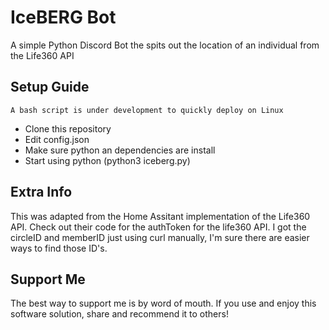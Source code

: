 # IceBERG Bot
A simple Python Discord Bot the spits out the location of an individual from the Life360 API

## Setup Guide
`A bash script is under development to quickly deploy on Linux`
- Clone this repository
- Edit config.json
- Make sure python an dependencies are install
- Start using python (python3 iceberg.py)

## Extra Info
This was adapted from the Home Assitant implementation of the Life360 API. Check out their code for the authToken for the life360 API.
I got the circleID and memberID just using curl manually, I'm sure there are easier ways to find those ID's.

## Support Me
The best way to support me is by word of mouth. If you use and enjoy this software solution, share and recommend it to others!